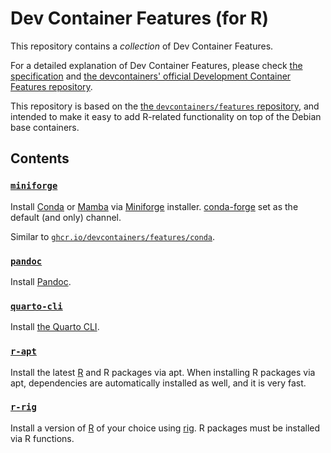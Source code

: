 # Dev Container Features (for R)

This repository contains a _collection_ of Dev Container Features.

For a detailed explanation of Dev Container Features,
please check [the specification](https://containers.dev/implementors/features/) and
[the devcontainers' official Development Container Features repository](https://github.com/devcontainers/features).

This repository is based on the [the `devcontainers/features` repository](https://github.com/devcontainers/features),
and intended to make it easy to add R-related functionality on top of the Debian base containers.

## Contents

### [`miniforge`](src/miniforge/README.md)

Install [Conda](https://docs.conda.io) or [Mamba](https://mamba.readthedocs.io)
via [Miniforge](https://github.com/conda-forge/miniforge) installer.
[conda-forge](https://conda-forge.org/) set as the default (and only) channel.

Similar to
[`ghcr.io/devcontainers/features/conda`](https://github.com/devcontainers/features/blob/main/src/conda/README.md).

### [`pandoc`](src/pandoc/README.md)

Install [Pandoc](https://pandoc.org/).

### [`quarto-cli`](src/quarto-cli/README.md)

Install [the Quarto CLI](https://quarto.org/).

### [`r-apt`](src/r-apt/README.md)

Install the latest [R](https://www.r-project.org/) and R packages via apt.
When installing R packages via apt, dependencies are automatically installed as well, and it is very fast.

### [`r-rig`](src/r-rig/README.md)

Install a version of [R](https://www.r-project.org/) of your choice using [rig](https://github.com/r-lib/rig).
R packages must be installed via R functions.
